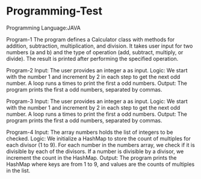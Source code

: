 # Programming-Test
Programming Language:JAVA

Program-1
The program defines a Calculator class with methods for addition, subtraction, multiplication, and division.
It takes user input for two numbers (a and b) and the type of operation (add, subtract, multiply, or divide).
The result is printed after performing the specified operation.

Program-2
Input: The user provides an integer a as input.
Logic:
We start with the number 1 and increment by 2 in each step to get the next odd number.
A loop runs a times to print the first a odd numbers.
Output: The program prints the first a odd numbers, separated by commas.

Program-3
Input: The user provides an integer a as input.
Logic:
We start with the number 1 and increment by 2 in each step to get the next odd number.
A loop runs a times to print the first a odd numbers.
Output: The program prints the first a odd numbers, separated by commas.

Program-4
Input: The array numbers holds the list of integers to be checked.
Logic:
We initialize a HashMap to store the count of multiples for each divisor (1 to 9).
For each number in the numbers array, we check if it is divisible by each of the divisors.
If a number is divisible by a divisor, we increment the count in the HashMap.
Output: The program prints the HashMap where keys are from 1 to 9, and values are the counts of multiples in the list.
